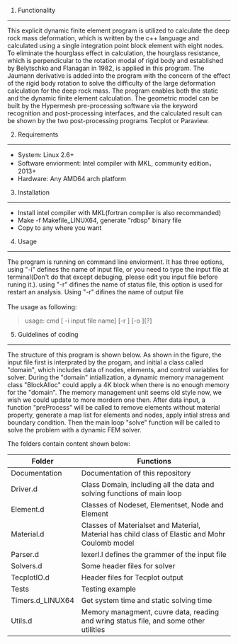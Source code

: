 1. Functionality
----------------

This explicit dynamic finite element program is utilized to calculate
the deep rock mass deformation, which is written by the c++ language and
calculated using a single integration point block element with eight
nodes. To eliminate the hourglass effect in calculation, the hourglass
resistance, which is perpendicular to the rotation modal of rigid body
and established by Belytschko and Flanagan in 1982, is applied in this
program. The Jaumann derivative is added into the program with the
concern of the effect of the rigid body rotation to solve the difficulty
of the large deformation calculation for the deep rock mass. The program
enables both the static and the dynamic finite element calculation. The
geometric model can be built by the Hypermesh pre-processing software
via the keyword recognition and post-processing interfaces, and the
calculated result can be shown by the two post-processing programs
Tecplot or Paraview.

2. Requirements
---------------

-   System: Linux 2.6+
-   Software enviorment: Intel compiler with MKL, community edition，
    2013+
-   Hardware: Any AMD64 arch platform

3. Installation
---------------

-  Install intel compiler with MKL(fortran compiler is also
recommanded)
-  Make -f Makefile\_LINUX64, generate "rdbsp" binary file
-  Copy to any where you want

4. Usage
-------------

The program is running on command line enviorment. It has three options,
using "-i" defines the name of input file, or you need to type the input
file at terminal(Don\'t do that except debuging, please edit you input
file before runing it.). using "-r" difines the name of status file,
this option is used for restart an analysis. Using "-r" difines the name
of output file\
\
The usage as following:

> usage: cmd \[ -i input file name\] \[-r \] \[-o \]\[?\]

5. Guidelines of coding
------------------------

The structure of this program is shown below. As shown in the figure,
the input file first is interprated by the progam, and initial a class
called \"domain\", which includes data of nodes, elements, and control
variables for solver. During the \"domain\" intiallization, a dynamic
memory management class \"BlockAlloc\" could apply a 4K block when there
is no enough memory for the \"domain\". The memory management unit seems
old style now, we wish we could update to more mordern one then. After
data input, a function \"preProcess\" will be called to remove elements
without material property, generate a map list for elements and nodes,
apply intial stress and boundary condition. Then the main loop \"solve\"
function will be called to solve the problem with a dynamic FEM solver.


The folders contain content shown below:

| Folder            | Functions                                                                                       |
| ----------------- | ----------------------------------------------------------------------------------------------- |
| Documentation     | Documentation of this repository                                                                |
| Driver.d          | Class Domain, including all the data and solving functions of main loop                         |
| Element.d         | Classes of Nodeset, Elementset, Node and Element                                                |
| Material.d        | Classes of Materialset and Material, Material has child class of Elastic and Mohr Coulomb model |
| Parser.d          | lexerl.l defines the grammer of the input file                                                  |
| Solvers.d         | Some header files for solver                                                                    |
| TecplotIO.d       | Header files for Tecplot output                                                                 |
| Tests             | Testing example                                                                                 |
| Timers.d\_LINUX64 | Get system time and static solving time                                                         |
| Utils.d           | Memory managment, cuvre data, reading and wring status file, and some other utilities           |

